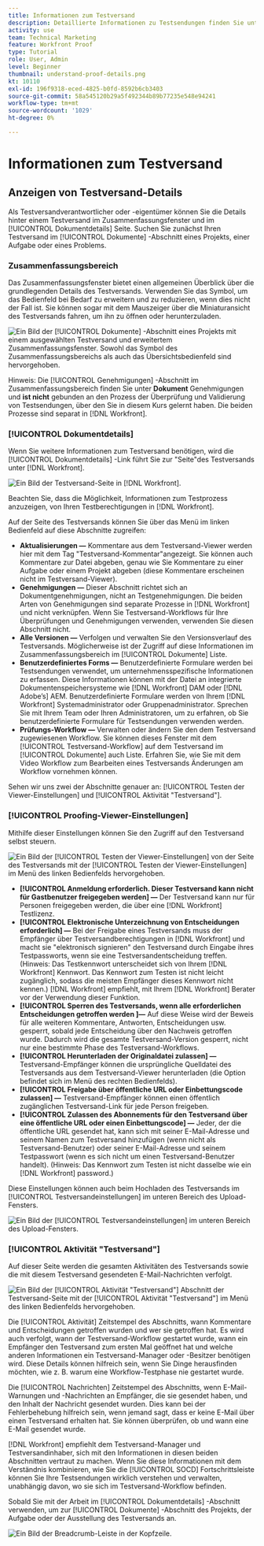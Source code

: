 ```yaml
---
title: Informationen zum Testversand
description: Detaillierte Informationen zu Testsendungen finden Sie unter [!DNL  Workfront] durch das Zusammenfassungsfenster und [!UICONTROL Dokumentdetails] Seite.
activity: use
team: Technical Marketing
feature: Workfront Proof
type: Tutorial
role: User, Admin
level: Beginner
thumbnail: understand-proof-details.png
kt: 10110
exl-id: 196f9318-eced-4825-b0fd-8592b6cb3403
source-git-commit: 58a545120b29a5f492344b89b77235e548e94241
workflow-type: tm+mt
source-wordcount: '1029'
ht-degree: 0%

---
```


# Informationen zum Testversand

## Anzeigen von Testversand-Details

Als Testversandverantwortlicher oder -eigentümer können Sie die Details hinter einem Testversand im Zusammenfassungsfenster und im [!UICONTROL Dokumentdetails] Seite. Suchen Sie zunächst Ihren Testversand im [!UICONTROL Dokumente] -Abschnitt eines Projekts, einer Aufgabe oder eines Problems.

### Zusammenfassungsbereich

Das Zusammenfassungsfenster bietet einen allgemeinen Überblick über die grundlegenden Details des Testversands. Verwenden Sie das Symbol, um das Bedienfeld bei Bedarf zu erweitern und zu reduzieren, wenn dies nicht der Fall ist. Sie können sogar mit dem Mauszeiger über die Miniaturansicht des Testversands fahren, um ihn zu öffnen oder herunterzuladen.

![Ein Bild der [!UICONTROL Dokumente] -Abschnitt eines Projekts mit einem ausgewählten Testversand und erweitertem Zusammenfassungsfenster. Sowohl das Symbol des Zusammenfassungsbereichs als auch das Übersichtsbedienfeld sind hervorgehoben.](assets/document-summary.png)

Hinweis: Die [!UICONTROL Genehmigungen] -Abschnitt im Zusammenfassungsbereich finden Sie unter **Dokument** Genehmigungen und **ist nicht** gebunden an den Prozess der Überprüfung und Validierung von Testsendungen, über den Sie in diesem Kurs gelernt haben. Die beiden Prozesse sind separat in [!DNL Workfront].

### [!UICONTROL Dokumentdetails]

Wenn Sie weitere Informationen zum Testversand benötigen, wird die [!UICONTROL Dokumentdetails] -Link führt Sie zur &quot;Seite&quot;des Testversands unter [!DNL Workfront].

![Ein Bild der Testversand-Seite in [!DNL  Workfront].](assets/document-details.png)

Beachten Sie, dass die Möglichkeit, Informationen zum Testprozess anzuzeigen, von Ihren Testberechtigungen in [!DNL Workfront].

Auf der Seite des Testversands können Sie über das Menü im linken Bedienfeld auf diese Abschnitte zugreifen:

* **Aktualisierungen —** Kommentare aus dem Testversand-Viewer werden hier mit dem Tag &quot;Testversand-Kommentar&quot;angezeigt. Sie können auch Kommentare zur Datei abgeben, genau wie Sie Kommentare zu einer Aufgabe oder einem Projekt abgeben (diese Kommentare erscheinen nicht im Testversand-Viewer).
* **Genehmigungen —** Dieser Abschnitt richtet sich an Dokumentgenehmigungen, nicht an Testgenehmigungen. Die beiden Arten von Genehmigungen sind separate Prozesse in [!DNL Workfront] und nicht verknüpfen. Wenn Sie Testversand-Workflows für Ihre Überprüfungen und Genehmigungen verwenden, verwenden Sie diesen Abschnitt nicht.
* **Alle Versionen —** Verfolgen und verwalten Sie den Versionsverlauf des Testversands. Möglicherweise ist der Zugriff auf diese Informationen im Zusammenfassungsbereich im [!UICONTROL Dokumente] Liste.
* **Benutzerdefiniertes Forms —** Benutzerdefinierte Formulare werden bei Testsendungen verwendet, um unternehmensspezifische Informationen zu erfassen. Diese Informationen können mit der Datei an integrierte Dokumentenspeichersysteme wie [!DNL Workfront] DAM oder [!DNL Adobe’s] AEM. Benutzerdefinierte Formulare werden von Ihrem [!DNL Workfront] Systemadministrator oder Gruppenadministrator. Sprechen Sie mit Ihrem Team oder Ihren Administratoren, um zu erfahren, ob Sie benutzerdefinierte Formulare für Testsendungen verwenden werden.
* **Prüfungs-Workflow —** Verwalten oder ändern Sie den dem Testversand zugewiesenen Workflow. Sie können dieses Fenster mit dem [!UICONTROL Testversand-Workflow] auf dem Testversand im [!UICONTROL Dokumente] auch Liste. Erfahren Sie, wie Sie mit dem Video Workflow zum Bearbeiten eines Testversands Änderungen am Workflow vornehmen können.

Sehen wir uns zwei der Abschnitte genauer an: [!UICONTROL Testen der Viewer-Einstellungen] und [!UICONTROL Aktivität &quot;Testversand&quot;].

### [!UICONTROL Proofing-Viewer-Einstellungen]

Mithilfe dieser Einstellungen können Sie den Zugriff auf den Testversand selbst steuern.

![Ein Bild der [!UICONTROL Testen der Viewer-Einstellungen] von der Seite des Testversands mit der [!UICONTROL Testen der Viewer-Einstellungen] im Menü des linken Bedienfelds hervorgehoben.](assets/proofing-settings-on-details-page.png)

* **[!UICONTROL Anmeldung erforderlich. Dieser Testversand kann nicht für Gastbenutzer freigegeben werden] —** Der Testversand kann nur für Personen freigegeben werden, die über eine [!DNL Workfront] Testlizenz.
* **[!UICONTROL Elektronische Unterzeichnung von Entscheidungen erforderlich] —** Bei der Freigabe eines Testversands muss der Empfänger über Testversandberechtigungen in [!DNL Workfront] und macht sie &quot;elektronisch signieren&quot; den Testversand durch Eingabe ihres Testpassworts, wenn sie eine Testversandentscheidung treffen. (Hinweis: Das Testkennwort unterscheidet sich von Ihrem [!DNL Workfront] Kennwort. Das Kennwort zum Testen ist nicht leicht zugänglich, sodass die meisten Empfänger dieses Kennwort nicht kennen.) [!DNL Workfront] empfiehlt, mit Ihrem [!DNL Workfront] Berater vor der Verwendung dieser Funktion.
* **[!UICONTROL Sperren des Testversands, wenn alle erforderlichen Entscheidungen getroffen werden ]—** Auf diese Weise wird der Beweis für alle weiteren Kommentare, Antworten, Entscheidungen usw. gesperrt, sobald jede Entscheidung über den Nachweis getroffen wurde. Dadurch wird die gesamte Testversand-Version gesperrt, nicht nur eine bestimmte Phase des Testversand-Workflows.
* **[!UICONTROL Herunterladen der Originaldatei zulassen] —** Testversand-Empfänger können die ursprüngliche Quelldatei des Testversands aus dem Testversand-Viewer herunterladen (die Option befindet sich im Menü des rechten Bedienfelds).
* **[!UICONTROL Freigabe über öffentliche URL oder Einbettungscode zulassen] —** Testversand-Empfänger können einen öffentlich zugänglichen Testversand-Link für jede Person freigeben.
* **[!UICONTROL Zulassen des Abonnements für den Testversand über eine öffentliche URL oder einen Einbettungscode] —** Jeder, der die öffentliche URL gesendet hat, kann sich mit seiner E-Mail-Adresse und seinem Namen zum Testversand hinzufügen (wenn nicht als Testversand-Benutzer) oder seiner E-Mail-Adresse und seinem Testpasswort (wenn es sich nicht um einen Testversand-Benutzer handelt). (Hinweis: Das Kennwort zum Testen ist nicht dasselbe wie ein [!DNL Workfront] password.)

Diese Einstellungen können auch beim Hochladen des Testversands im [!UICONTROL Testversandeinstellungen] im unteren Bereich des Upload-Fensters.

![Ein Bild der [!UICONTROL Testversandeinstellungen] im unteren Bereich des Upload-Fensters.](assets/proof-settings-on-upload-page.png)

### [!UICONTROL Aktivität &quot;Testversand&quot;]

Auf dieser Seite werden die gesamten Aktivitäten des Testversands sowie die mit diesem Testversand gesendeten E-Mail-Nachrichten verfolgt.

![Ein Bild der [!UICONTROL Aktivität &quot;Testversand&quot;] Abschnitt der Testversand-Seite mit der [!UICONTROL Aktivität &quot;Testversand&quot;] im Menü des linken Bedienfelds hervorgehoben.](assets/proofing-activity-in-details.png)

Die [!UICONTROL Aktivität] Zeitstempel des Abschnitts, wann Kommentare und Entscheidungen getroffen wurden und wer sie getroffen hat. Es wird auch verfolgt, wann der Testversand-Workflow gestartet wurde, wann ein Empfänger den Testversand zum ersten Mal geöffnet hat und welche anderen Informationen ein Testversand-Manager oder -Besitzer benötigen wird. Diese Details können hilfreich sein, wenn Sie Dinge herausfinden möchten, wie z. B. warum eine Workflow-Testphase nie gestartet wurde.

Die [!UICONTROL Nachrichten] Zeitstempel des Abschnitts, wenn E-Mail-Warnungen und -Nachrichten an Empfänger, die sie gesendet haben, und den Inhalt der Nachricht gesendet wurden. Dies kann bei der Fehlerbehebung hilfreich sein, wenn jemand sagt, dass er keine E-Mail über einen Testversand erhalten hat. Sie können überprüfen, ob und wann eine E-Mail gesendet wurde.

[!DNL Workfront] empfiehlt dem Testversand-Manager und Testversandinhaber, sich mit den Informationen in diesen beiden Abschnitten vertraut zu machen. Wenn Sie diese Informationen mit dem Verständnis kombinieren, wie Sie die [!UICONTROL SOCD] Fortschrittsleiste können Sie Ihre Testsendungen wirklich verstehen und verwalten, unabhängig davon, wo sie sich im Testversand-Workflow befinden.

Sobald Sie mit der Arbeit im [!UICONTROL Dokumentdetails] -Abschnitt verwenden, um zur [!UICONTROL Dokumente] -Abschnitt des Projekts, der Aufgabe oder der Ausstellung des Testversands an.

![Ein Bild der Breadcrumb-Leiste in der Kopfzeile.](assets/proof-breadcrumb.png)

<!--
#### Learn more
* [!UICONTROL Document details] overview
* Add a custom form to a document
* Request document approvals
* Summary for documents overview
* View activity on a proof within [!DNL Workfront]
-->
